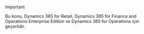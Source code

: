> [!IMPORTANT]
> Bu konu, Dynamics 365 for Retail, Dynamics 365 for Finance and Operations Enterprise Edition ve Dynamics 365 for Operations için geçerlidir.
